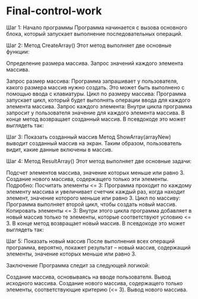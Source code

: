 # Final-control-work
  Шаг 1: Начало программы
Программа начинается с вызова основного блока, который запускает выполнение последовательных операций.

  Шаг 2: Метод CreateArray()
Этот метод выполняет две основные функции:

Определение размера массива.
Запрос значений каждого элемента массива.

Запрос размер массива: Программа запрашивает у пользователя, какого размера массив нужно создать. Это может быть выполнено с помощью ввода с клавиатуры.
Цикл по размеру массива: Программа запускает цикл, который будет выполнять операции ввода для каждого элемента массива.
Запрос каждого элемента: Внутри цикла программа запросит у пользователя значение для каждого элемента массива.
В конце метод возвращает созданный массив. В псевдокоде это может выглядеть так:

  Шаг 3: Показать созданный массив
Метод ShowArray(arrayNew) выводит созданный массив на экран. Таким образом, пользователь видит, какие данные включены в массив.

  Шаг 4: Метод ResultArray()
Этот метод выполняет две основные задачи:

Подсчет элементов массива, значение которых меньше или равно 3.
Создание нового массива, содержащего только эти элементы.
Подробно:
Посчитать элементы <= 3: Программа проходит по каждому элементу массива и увеличивает счетчик каждый раз, когда находит элемент, значение которого меньше или равно 3.
Цикл по массиву: Программа выполняет второй цикл, чтобы создать новый массив.
Копировать элементы <= 3: Внутри этого цикла программа добавляет в новый массив только те элементы, которые соответствуют условию <= 3.
В конце метод возвращает новый массив. В псевдокоде это может выглядеть так:

  Шаг 5: Показать новый массив
После выполнения всех операций программа, вероятно, покажет результат – новый массив, содержащий элементы, значение которых меньше или равно 3.

Заключение
Программа следит за следующей логикой:

Создание массива, основываясь на вводе пользователя.
Вывод исходного массива.
Создание нового массива, содержащего только элементы, соответствующие критерию (<= 3).
Вывод нового массива.
